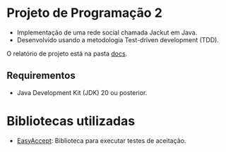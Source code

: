 # Projeto de Programação 2

- Implementação de uma rede social chamada Jackut em Java.
- Desenvolvido usando a metodologia Test-driven development (TDD).

O relatório de projeto está na pasta [docs](./docs).

## Requirementos

- Java Development Kit (JDK) 20 ou posterior.

# Bibliotecas utilizadas

- [EasyAccept](https://github.com/jpsauve/easyaccept): Biblioteca para executar testes de aceitação.
